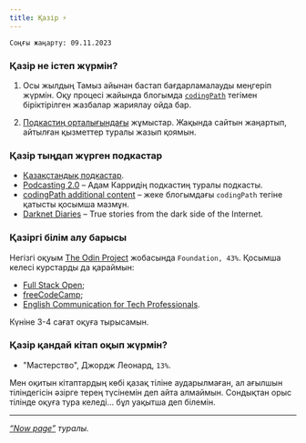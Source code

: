 ```yaml
---
title: Қазір ⚡️
---
```


`Соңғы жаңарту: 09.11.2023`

### Қазір не істеп жүрмін?

1. Осы жылдың Тамыз айынан бастап бағдарламалауды меңгеріп жүрмін. Оқу процесі жайында блогымда [`codingPath`](/blog/tags/coding-path) тегімен біріктірілген жазбалар жариялау ойда бар.

2. [Подкастиң орталығындағы](https://podcasting.center/) жұмыстар. Жақында сайтын жаңартып, айтылған қызметтер туралы жазып қоямын.

### Қазір тыңдап жүрген подкастар

- [Қазақстандық подкастар](https://index.podcasting.center/episodes).
- [Podcasting 2.0](https://podcastindex.org/podcast/920666) – Адам Карридің подкастиң туралы подкасты.
- [codingPath additional content](https://coding.podcasting.center/) – жеке блогымдағы `codingPath` тегіне қатысты қосымша мазмұн.
- [Darknet Diaries](https://darknetdiaries.com/) – True stories from the dark side of the Internet.

### Қазіргі білім алу барысы

Негізгі оқуым [The Odin Project](https://www.theodinproject.com/) жобасында `Foundation, 43%`. Қосымша келесі курстарды да қараймын:

- [Full Stack Open](https://fullstackopen.com/);
- [freeCodeCamp](https://freecodecamp.org/);
- [English Communication for Tech Professionals](https://www.coursera.org/learn/english-communication-for-tech-professionals/).

Күніне 3-4 сағат оқуға тырысамын.

### Қазір қандай кітап оқып жүрмін?

- "Мастерство", Джордж Леонард, `13%`.

Мен оқитын кітаптардың көбі қазақ тіліне аударылмаған, ал ағылшын тіліндегісін әзірге терең түсінемін деп айта алмаймын. Сондықтан орыс тілінде оқуға тура келеді… бұл уақытша деп білемін.

---

_[“Now page”](https://nownownow.com/about) туралы._
